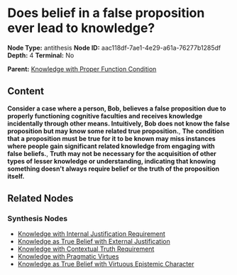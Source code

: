 # Does belief in a false proposition ever lead to knowledge?

**Node Type:** antithesis
**Node ID:** aac118df-7ae1-4e29-a61a-76277b1285df
**Depth:** 4
**Terminal:** No

**Parent:** [Knowledge with Proper Function Condition](knowledge-with-proper-function-condition-synthesis-4f327288-5384-4083-bb47-f73bd7505a45.md)

## Content

**Consider a case where a person, Bob, believes a false proposition due to properly functioning cognitive faculties and receives knowledge incidentally through other means. Intuitively, Bob does not know the false proposition but may know some related true proposition.**, **The condition that a proposition must be true for it to be known may miss instances where people gain significant related knowledge from engaging with false beliefs.**, **Truth may not be necessary for the acquisition of other types of lesser knowledge or understanding, indicating that knowing something doesn't always require belief or the truth of the proposition itself.**

## Related Nodes

### Synthesis Nodes

- [Knowledge with Internal Justification Requirement](knowledge-with-internal-justification-requirement-synthesis-f19b51b5-e0af-43e0-9380-6717c6f87d31.md)
- [Knowledge as True Belief with External Justification](knowledge-as-true-belief-with-external-justification-synthesis-400f5a62-3f12-4a30-9649-2c37f2bd8998.md)
- [Knowledge with Contextual Truth Requirement](knowledge-with-contextual-truth-requirement-synthesis-18fab07c-69f8-4507-a4b8-f86d8e105f5a.md)
- [Knowledge with Pragmatic Virtues](knowledge-with-pragmatic-virtues-synthesis-a84036e3-ecff-4ee8-b5ba-3b5f24dccdfb.md)
- [Knowledge as True Belief with Virtuous Epistemic Character](knowledge-as-true-belief-with-virtuous-epistemic-character-synthesis-03f664c0-2b06-4951-b30a-ef8a4cca1a37.md)
